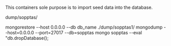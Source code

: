 This containers sole purpose is to import seed data into the database.

dump/sopptas/

mongorestore --host 0.0.0.0 --db db_name ./dump/sopptas1/
mongodump --host=0.0.0.0 --port=27017 --db=sopptas
mongo sopptas --eval "db.dropDatabase();